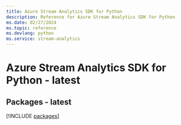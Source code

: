 ```yaml
---
title: Azure Stream Analytics SDK for Python
description: Reference for Azure Stream Analytics SDK for Python
ms.date: 02/27/2024
ms.topic: reference
ms.devlang: python
ms.service: stream-analytics
---
```

# Azure Stream Analytics SDK for Python - latest
## Packages - latest
[!INCLUDE [packages](stream-analytics-index.md)]